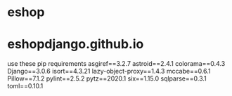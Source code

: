 # eshop
# eshopdjango.github.io
use these pip requirements
asgiref==3.2.7
astroid==2.4.1
colorama==0.4.3
Django==3.0.6
isort==4.3.21
lazy-object-proxy==1.4.3
mccabe==0.6.1
Pillow==7.1.2
pylint==2.5.2
pytz==2020.1
six==1.15.0
sqlparse==0.3.1
toml==0.10.1

